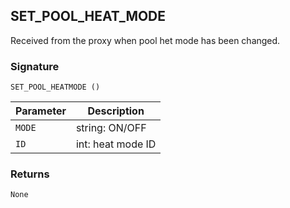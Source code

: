 ## SET\_POOL\_HEAT\_MODE

Received from the proxy when pool het mode has been changed.


### Signature

`SET_POOL_HEATMODE ()`


| Parameter | Description |
| --- | --- |
| `MODE` | string: ON/OFF |
| `ID` | int: heat mode ID |


### Returns

`None`
